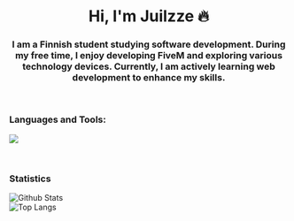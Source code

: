 <h1 align="center">Hi, I'm Juilzze 🔥</h1>
<h3 align="center">I am a Finnish student studying software development. During my free time, I enjoy developing FiveM and exploring various technology devices. Currently, I am actively learning web development to enhance my skills.</h3>
<p align="left">
</p>
<br>

<h3 align="left">Languages and Tools:</h3>
<p align="left">
  <a href="https://skillicons.dev">
    <img src="https://skills.thijs.gg/icons?i=python,lua,mysql,js,html,css,vue,nuxtjs,webflow" />
  </a>
</p>
<br>

<h3>Statistics</h3>

![Github Stats](https://github-readme-stats.vercel.app/api?username=juilzze&show_icons=true&theme=algolia&text_color=ffffff&bg_color=01223d&locale=en)
<br>
![Top Langs](https://github-readme-stats.vercel.app/api/top-langs/?username=juilzze&theme=algolia&text_color=ffffff&bg_color=01223d&locale=en)

